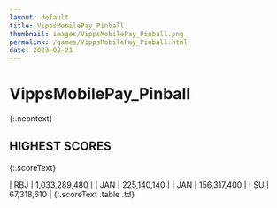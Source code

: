 ```yaml
---
layout: default
title: VippsMobilePay_Pinball
thumbnail: images/VippsMobilePay_Pinball.png
permalink: /games/VippsMobilePay_Pinball.html
date: 2023-08-21
---
```


# VippsMobilePay_Pinball 
{:.neontext}

## HIGHEST SCORES
{:.scoreText}

| RBJ | 1,033,289,480 | 
| JAN | 225,140,140 | 
| JAN | 156,317,400 | 
| SU | 67,318,610 | 
{:.scoreText .table .td}
